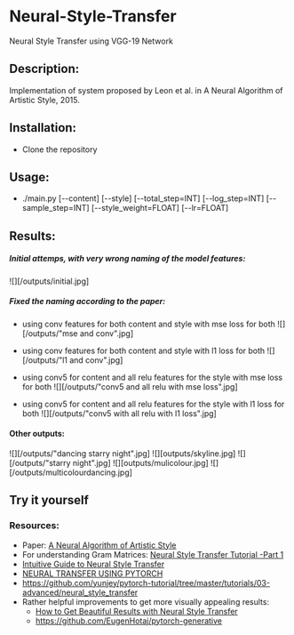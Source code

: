 # Neural-Style-Transfer
Neural Style Transfer using VGG-19 Network

## Description:
Implementation of system proposed by Leon et al. in A Neural Algorithm of Artistic Style, 2015.

## Installation:
* Clone the repository

## Usage:
* ./main.py [--content] [--style] [--total_step=INT] [--log_step=INT] [--sample_step=INT] [--style_weight=FLOAT] [--lr=FLOAT]

## Results:
##### Initial attemps, with very wrong naming of the model features: 
![][/outputs/initial.jpg]

##### Fixed the naming according to the paper: 
* using conv features for both content and style with mse loss for both
![][/outputs/"mse and conv".jpg]

* using conv features for both content and style with l1 loss for both
![][/outputs/"l1 and conv".jpg]

* using conv5 for content and all relu features for the style with mse loss for both
![][/outputs/"conv5 and all relu with mse loss".jpg]

* using conv5 for content and all relu features for the style with l1 loss for both
![][/outputs/"conv5 with all relu with l1 loss".jpg]

#### Other outputs:
![][/outputs/"dancing starry night".jpg] ![][outputs/skyline.jpg]
![][/outputs/"starry night".jpg] ![][outputs/mulicolour.jpg]
![][/outputs/multicolourdancing.jpg]

## Try it yourself
### Resources:
* Paper: [A Neural Algorithm of Artistic Style](https://arxiv.org/abs/1508.06576)
* For understanding Gram Matrices: [Neural Style Transfer Tutorial -Part 1](https://towardsdatascience.com/neural-style-transfer-tutorial-part-1-f5cd3315fa7f)
* [Intuitive Guide to Neural Style Transfer](https://towardsdatascience.com/light-on-math-machine-learning-intuitive-guide-to-neural-style-transfer-ef88e46697ee)
* [NEURAL TRANSFER USING PYTORCH](https://pytorch.org/tutorials/advanced/neural_style_tutorial.html)
* https://github.com/yunjey/pytorch-tutorial/tree/master/tutorials/03-advanced/neural_style_transfer
* Rather helpful improvements to get more visually appealing results: 
  * [How to Get Beautiful Results with Neural Style Transfer](https://towardsdatascience.com/how-to-get-beautiful-results-with-neural-style-transfer-75d0c05d6489)
  * https://github.com/EugenHotaj/pytorch-generative
